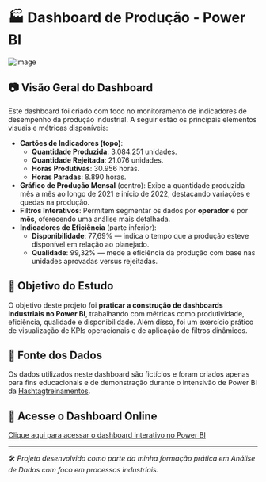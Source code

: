 # 🏭 Dashboard de Produção - Power BI

![image](https://github.com/user-attachments/assets/3b37a9bc-e332-4454-9732-892d91cfe390)

## 📷 Visão Geral do Dashboard

Este dashboard foi criado com foco no monitoramento de indicadores de desempenho da produção industrial. A seguir estão os principais elementos visuais e métricas disponíveis:

- **Cartões de Indicadores (topo)**:
  - **Quantidade Produzida**: 3.084.251 unidades.
  - **Quantidade Rejeitada**: 21.076 unidades.
  - **Horas Produtivas**: 30.956 horas.
  - **Horas Paradas**: 8.890 horas.
- **Gráfico de Produção Mensal** (centro): Exibe a quantidade produzida mês a mês ao longo de 2021 e início de 2022, destacando variações e quedas na produção.
- **Filtros Interativos**: Permitem segmentar os dados por **operador** e por **mês**, oferecendo uma análise mais detalhada.
- **Indicadores de Eficiência** (parte inferior):
  - **Disponibilidade**: 77,69% — indica o tempo que a produção esteve disponível em relação ao planejado.
  - **Qualidade**: 99,32% — mede a eficiência da produção com base nas unidades aprovadas versus rejeitadas.

## 🎯 Objetivo do Estudo

O objetivo deste projeto foi **praticar a construção de dashboards industriais no Power BI**, trabalhando com métricas como produtividade, eficiência, qualidade e disponibilidade. Além disso, foi um exercício prático de visualização de KPIs operacionais e de aplicação de filtros dinâmicos.

## 🎲 Fonte dos Dados

Os dados utilizados neste dashboard são fictícios e foram criados apenas para fins educacionais e de demonstração durante o intensivão de Power BI da [Hashtagtreinamentos](https://www.hashtagtreinamentos.com).

## 🔗 Acesse o Dashboard Online

[Clique aqui para acessar o dashboard interativo no Power BI](https://app.powerbi.com/view?r=eyJrIjoiMjI5ZTUxNTctODVjZS00ODhkLTgxMWUtMjJlZmNhNTQ0OWJmIiwidCI6ImRiYTQ3MzJjLTU5ZWMtNDFlYi05NDdjLTdkN2UxOTUzOWRhYSJ9)

---

🛠️ *Projeto desenvolvido como parte da minha formação prática em Análise de Dados com foco em processos industriais.*
